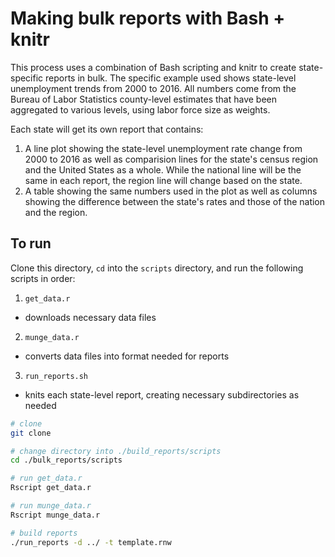 # Making bulk reports with Bash + knitr

This process uses a combination of Bash scripting and knitr to create
state-specific reports in bulk. The specific example used shows
state-level unemployment trends from 2000 to 2016. All numbers come
from the Bureau of Labor Statistics county-level estimates that have
been aggregated to various levels, using labor force size as weights.

Each state will get its own report that contains:

1. A line plot showing the state-level unemployment rate change from
   2000 to 2016 as well as comparision lines for the state's census
   region and the United States as a whole. While the national line
   will be the same in each report, the region line will change based
   on the state.  
2. A table showing the same numbers used in the plot as well as
   columns showing the difference between the state's rates and those
   of the nation and the region.

## To run

Clone this directory, `cd` into the `scripts` directory, and run the
following scripts in order:

1. `get_data.r`
  - downloads necessary data files
2. `munge_data.r`
  - converts data files into format needed for reports
3. `run_reports.sh`
  - knits each state-level report, creating necessary subdirectories
    as needed

```bash
# clone
git clone

# change directory into ./build_reports/scripts
cd ./bulk_reports/scripts

# run get_data.r
Rscript get_data.r

# run munge_data.r
Rscript munge_data.r

# build reports
./run_reports -d ../ -t template.rnw
```

